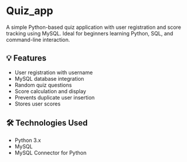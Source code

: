 # Quiz_app

A simple Python-based quiz application with user registration and score tracking using MySQL. Ideal for beginners learning Python, SQL, and command-line interaction.

## 💡 Features

- User registration with username
- MySQL database integration
- Random quiz questions
- Score calculation and display
- Prevents duplicate user insertion
- Stores user scores

## 🛠️ Technologies Used

- Python 3.x
- MySQL
- MySQL Connector for Python


